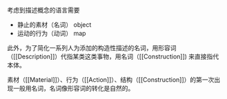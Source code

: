 考虑到描述概念的语言需要

- 静止的素材（名词）
	object
- 运动的行为（动词）
	map

此外，为了简化一系列人为添加的构造性描述的名词，用形容词（[[Description]]）代指某类这类事物，用名词（[[Construction]]) 来直接指代本体。

素材（[[Material]]）、行为（[[Action]]）、结构（[[Construction]]）的第一次出现一般用名词，名词像形容词的转化是自然的。
